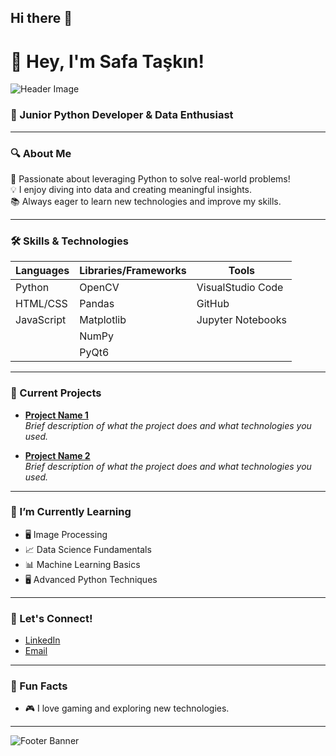## Hi there 👋

# 👋 Hey, I'm Safa Taşkın!

![Header Image](https://via.placeholder.com/1200x200.png?text=Welcome+to+My+Profile)

### 🚀 Junior Python Developer & Data Enthusiast

---

### 🔍 About Me

🌟 Passionate about leveraging Python to solve real-world problems!  
💡 I enjoy diving into data and creating meaningful insights.  
📚 Always eager to learn new technologies and improve my skills.

---

### 🛠️ Skills & Technologies

| Languages       | Libraries/Frameworks   | Tools                |
|-----------------|------------------------|----------------------|
| Python          | OpenCV                 | VisualStudio Code    |
| HTML/CSS        | Pandas                 | GitHub               |
| JavaScript      | Matplotlib             | Jupyter Notebooks    |
|                 | NumPy                  |                      |
|                 | PyQt6                  |                      |


---

### 🚧 Current Projects

- **[Project Name 1](link-to-your-project)**  
  *Brief description of what the project does and what technologies you used.*

- **[Project Name 2](link-to-your-project)**  
  *Brief description of what the project does and what technologies you used.*

---

### 🌱 I’m Currently Learning

- 🖥️ Image Processing
- 📈 Data Science Fundamentals
- 📊 Machine Learning Basics
- 🖥️ Advanced Python Techniques

---

### 🤝 Let's Connect!

- [LinkedIn]([your-linkedin-url](https://www.linkedin.com/in/safa-taskin/))
- [Email](mailto:safataskin458@gmail.com)

---

### 💬 Fun Facts

- 🎮 I love gaming and exploring new technologies.

---

![Footer Banner](https://via.placeholder.com/1200x100.png?text=Thank+You+for+Visiting+My+Profile!&bg=00BFFF&color=FFFFFF&font=Arial&fontsize=24&bold=true)


